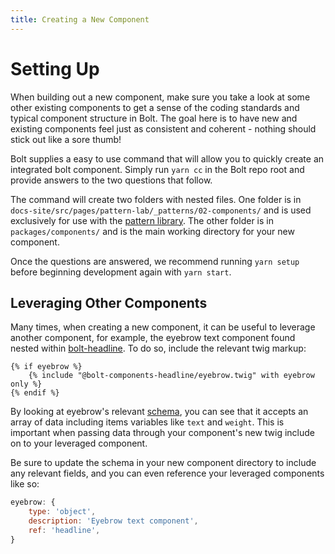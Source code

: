 ```yaml
---
title: Creating a New Component
---
```


# Setting Up

When building out a new component, make sure you take a look at some other existing components to get a sense of the coding standards and typical component structure in Bolt. The goal here is to have new and existing components feel just as consistent and coherent - nothing should stick out like a sore thumb!

Bolt supplies a easy to use command that will allow you to quickly create an integrated bolt component. Simply run `yarn cc` in the Bolt repo root and provide answers to the two questions that follow.

The command will create two folders with nested files. One folder is in `docs-site/src/pages/pattern-lab/_patterns/02-components/` and is used exclusively for use with the [pattern library](https://boltdesignsystem.com/pattern-lab/?p=components-overview). The other folder is in `packages/components/` and is the main working directory for your new component.

Once the questions are answered, we recommend running `yarn setup` before beginning development again with `yarn start`.

## Leveraging Other Components

Many times, when creating a new component, it can be useful to leverage another component, for example, the eyebrow text component found nested within [bolt-headline](https://boltdesignsystem.com/pattern-lab/?p=viewall-components-headline). To do so, include the relevant twig markup:

```twig
{% if eyebrow %}
    {% include "@bolt-components-headline/eyebrow.twig" with eyebrow only %}
{% endif %}
```

By looking at eyebrow's relevant [schema](https://boltdesignsystem.com/pattern-lab/?p=viewall-components-headline), you can see that it accepts an array of data including items variables like `text` and `weight`. This is important when passing data through your component's new twig include on to your leveraged component.

Be sure to update the schema in your new component directory to include any relevant fields, and you can even reference your leveraged components like so:

```js
eyebrow: {
    type: 'object',
    description: 'Eyebrow text component',
    ref: 'headline',
}
```
